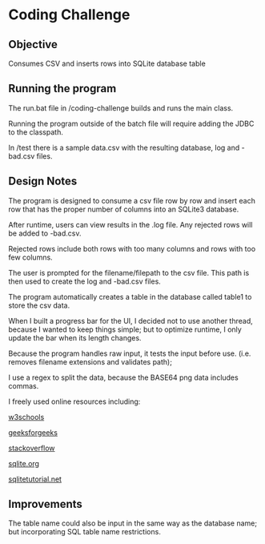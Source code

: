 # Coding Challenge
## Objective
 Consumes CSV and inserts rows into SQLite database table
 
## Running the program 
 The run.bat file in /coding-challenge builds and runs the main class.
 
 Running the program outside of the batch file will require adding the JDBC to the classpath.
 
 In /test there is a sample data.csv with the resulting database, log and -bad.csv files. 
 
## Design Notes
 The program is designed to consume a csv file row by row and insert each row that has the proper number of columns into an SQLite3 database.
 
 After runtime, users can view results in the <filename>.log file. Any rejected rows will be added to <filename>-bad.csv.
    
 Rejected rows include both rows with too many columns and rows with too few columns.
    
 The user is prompted for the filename/filepath to the csv file. This path is then used to create the log and -bad.csv files.
 
 The program automatically creates a table in the database called table1 to store the csv data.
 
 When I built a progress bar for the UI, I decided not to use another thread, because I wanted to keep things simple; but to optimize runtime, I only update the bar when its length changes.
 
 Because the program handles raw input, it tests the input before use. (i.e. removes filename extensions and validates path);
 
 I use a regex to split the data, because the BASE64 png data includes commas.
 
 I freely used online resources including:
 
 [w3schools](https://www.w3schools.com/)
 
 [geeksforgeeks](https://www.geeksforgeeks.org/)
 
 [stackoverflow](https://stackoverflow.com/)
 
 [sqlite.org](https://www.sqlite.org/)
 
 [sqlitetutorial.net](https://www.sqlitetutorial.net/)
 
## Improvements
 The table name could also be input in the same way as the database name; but incorporating SQL table name restrictions.
 